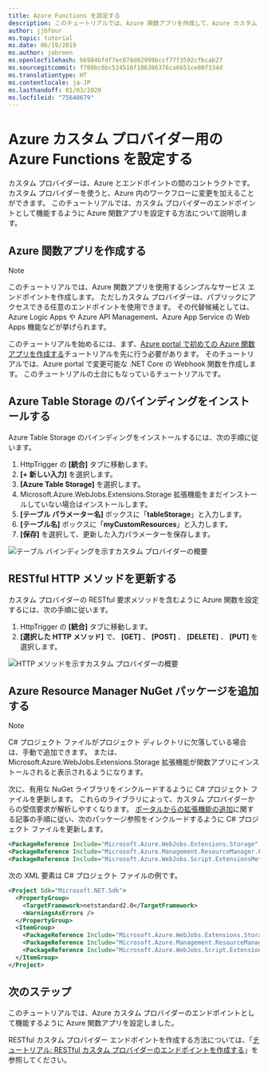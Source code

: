 ```yaml
---
title: Azure Functions を設定する
description: このチュートリアルでは、Azure 関数アプリを作成して、Azure カスタム プロバイダーと連携するように設定する方法を説明します
author: jjbfour
ms.topic: tutorial
ms.date: 06/19/2019
ms.author: jobreen
ms.openlocfilehash: b6984bfdf7ec078d02999bccf77f3592cfbcab27
ms.sourcegitcommit: f788bc6bc524516f186386376ca6651ce80f334d
ms.translationtype: HT
ms.contentlocale: ja-JP
ms.lasthandoff: 01/03/2020
ms.locfileid: "75648679"
---
```

# <a name="set-up-azure-functions-for-azure-custom-providers"></a>Azure カスタム プロバイダー用の Azure Functions を設定する

カスタム プロバイダーは、Azure とエンドポイントの間のコントラクトです。 カスタム プロバイダーを使うと、Azure 内のワークフローに変更を加えることができます。 このチュートリアルでは、カスタム プロバイダーのエンドポイントとして機能するように Azure 関数アプリを設定する方法について説明します。

## <a name="create-the-azure-function-app"></a>Azure 関数アプリを作成する

> [!NOTE]
> このチュートリアルでは、Azure 関数アプリを使用するシンプルなサービス エンドポイントを作成します。 ただしカスタム プロバイダーは、パブリックにアクセスできる任意のエンドポイントを使用できます。 その代替候補としては、Azure Logic Apps や Azure API Management、Azure App Service の Web Apps 機能などが挙げられます。

このチュートリアルを始めるには、まず、[Azure portal で初めての Azure 関数アプリを作成する](../../azure-functions/functions-create-first-azure-function.md)チュートリアルを先に行う必要があります。 そのチュートリアルでは、Azure portal で変更可能な .NET Core の Webhook 関数を作成します。 このチュートリアルの土台にもなっているチュートリアルです。

## <a name="install-azure-table-storage-bindings"></a>Azure Table Storage のバインディングをインストールする

Azure Table Storage のバインディングをインストールするには、次の手順に従います。

1. HttpTrigger の **[統合]** タブに移動します。
1. **[+ 新しい入力]** を選択します。
1. **[Azure Table Storage]** を選択します。
1. Microsoft.Azure.WebJobs.Extensions.Storage 拡張機能をまだインストールしていない場合はインストールします。
1. **[テーブル パラメーター名]** ボックスに「**tableStorage**」と入力します。
1. **[テーブル名]** ボックスに「**myCustomResources**」と入力します。
1. **[保存]** を選択して、更新した入力パラメーターを保存します。

![テーブル バインディングを示すカスタム プロバイダーの概要](./media/create-custom-provider/azure-functions-table-bindings.png)

## <a name="update-restful-http-methods"></a>RESTful HTTP メソッドを更新する

カスタム プロバイダーの RESTful 要求メソッドを含むように Azure 関数を設定するには、次の手順に従います。

1. HttpTrigger の **[統合]** タブに移動します。
1. **[選択した HTTP メソッド]** で、 **[GET]** 、 **[POST]** 、 **[DELETE]** 、 **[PUT]** を選択します。

![HTTP メソッドを示すカスタム プロバイダーの概要](./media/create-custom-provider/azure-functions-http-methods.png)

## <a name="add-azure-resource-manager-nuget-packages"></a>Azure Resource Manager NuGet パッケージを追加する

> [!NOTE]
> C# プロジェクト ファイルがプロジェクト ディレクトリに欠落している場合は、手動で追加できます。 または、Microsoft.Azure.WebJobs.Extensions.Storage 拡張機能が関数アプリにインストールされると表示されるようになります。

次に、有用な NuGet ライブラリをインクルードするように C# プロジェクト ファイルを更新します。 これらのライブラリによって、カスタム プロバイダーからの受信要求が解析しやすくなります。 [ポータルからの拡張機能の追加](../../azure-functions/install-update-binding-extensions-manual.md)に関する記事の手順に従い、次のパッケージ参照をインクルードするように C# プロジェクト ファイルを更新します。

```xml
<PackageReference Include="Microsoft.Azure.WebJobs.Extensions.Storage" Version="3.0.4" />
<PackageReference Include="Microsoft.Azure.Management.ResourceManager.Fluent" Version="1.22.2" />
<PackageReference Include="Microsoft.Azure.WebJobs.Script.ExtensionsMetadataGenerator" Version="1.1.*" />
```

次の XML 要素は C# プロジェクト ファイルの例です。

```xml
<Project Sdk="Microsoft.NET.Sdk">
  <PropertyGroup>
    <TargetFramework>netstandard2.0</TargetFramework>
    <WarningsAsErrors />
  </PropertyGroup>
  <ItemGroup>
    <PackageReference Include="Microsoft.Azure.WebJobs.Extensions.Storage" Version="3.0.4" />
    <PackageReference Include="Microsoft.Azure.Management.ResourceManager.Fluent" Version="1.22.2" />
    <PackageReference Include="Microsoft.Azure.WebJobs.Script.ExtensionsMetadataGenerator" Version="1.1.*" />
  </ItemGroup>
</Project>
```

## <a name="next-steps"></a>次のステップ

このチュートリアルでは、Azure カスタム プロバイダーのエンドポイントとして機能するように Azure 関数アプリを設定しました。

RESTful カスタム プロバイダー エンドポイントを作成する方法については、「[チュートリアル: RESTful カスタム プロバイダーのエンドポイントを作成する](./tutorial-custom-providers-function-authoring.md)」を参照してください。

